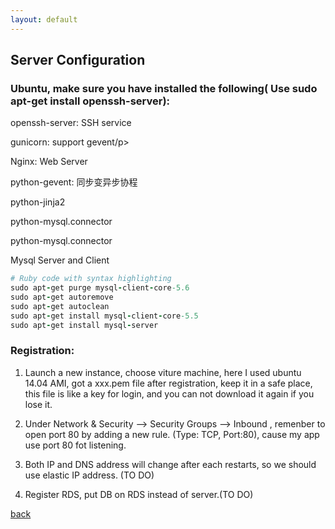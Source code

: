 ```yaml
---
layout: default
---
```


## Server Configuration

### Ubuntu, make sure you have installed the following( Use sudo apt-get install openssh-server):



<p>openssh-server: SSH service</p>
<p>gunicorn: support gevent/p>
<p>Nginx: Web Server</p>
<p>python-gevent: 同步变异步协程</p>
<p>python-jinja2</p>
<p>python-mysql.connector</p>
<p>python-mysql.connector</p>
<p>Mysql Server and Client</p>

```ruby
# Ruby code with syntax highlighting
sudo apt-get purge mysql-client-core-5.6
sudo apt-get autoremove
sudo apt-get autoclean
sudo apt-get install mysql-client-core-5.5
sudo apt-get install mysql-server 
```

### Registration: 
1. Launch a new instance, choose viture machine, here I used ubuntu 14.04 AMI, got a xxx.pem file after registration, keep it in a safe place, this file is like a key for login, and you can not download it again if you lose it.

2. Under Network & Security --> Security Groups --> Inbound , remenber to open port 80 by adding a new rule. (Type: TCP, Port:80), cause my app use port 80 fot listening.

2. Both IP and DNS address will change after each restarts, so we should use elastic IP address. (TO DO)

3. Register RDS, put DB on RDS instead of server.(TO DO)

_<AWS>_

[back](./)
